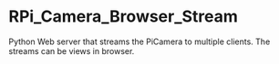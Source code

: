 # RPi_Camera_Browser_Stream
Python Web server that streams the PiCamera to multiple clients. The streams can be views in browser.
